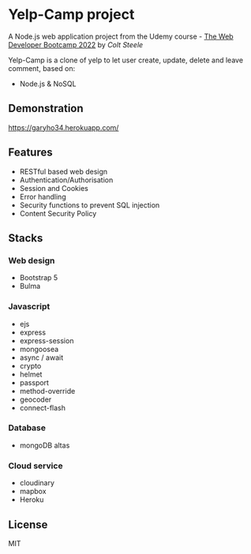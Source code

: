 # Yelp-Camp project

A Node.js web application project from the Udemy course - [The Web Developer Bootcamp 2022] by _Colt Steele_

Yelp-Camp is a clone of yelp to let user create, update, delete and leave comment, based on:
- Node.js & NoSQL

## Demonstration
https://garyho34.herokuapp.com/

## Features
- RESTful based web design
- Authentication/Authorisation
- Session and Cookies
- Error handling
- Security functions to prevent SQL injection
- Content Security Policy

## Stacks

### Web design
- Bootstrap 5
- Bulma

### Javascript
- ejs
- express
- express-session
- mongoosea
- async / await
- crypto
- helmet
- passport
- method-override
- geocoder
- connect-flash

### Database
- mongoDB altas

### Cloud service
- cloudinary
- mapbox
- Heroku

## License
MIT


[//]: # (These are reference links used in the body of this note and get stripped out when the markdown processor does its job. There is no need to format nicely because it shouldn't be seen. Thanks SO - http://stackoverflow.com/questions/4823468/store-comments-in-markdown-syntax)

   [The Web Developer Bootcamp 2022]: <https://www.udemy.com/course/the-web-developer-bootcamp/>

